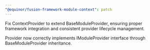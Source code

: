 ```yaml
---
"@equinor/fusion-framework-module-context": patch
---
```


Fix ContextProvider to extend BaseModuleProvider, ensuring proper framework integration and consistent provider lifecycle management.

Provider now correctly implements IModuleProvider interface through BaseModuleProvider inheritance.
